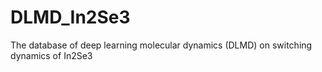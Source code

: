 # DLMD_In2Se3
The database of deep learning molecular dynamics (DLMD) on switching dynamics of In2Se3
